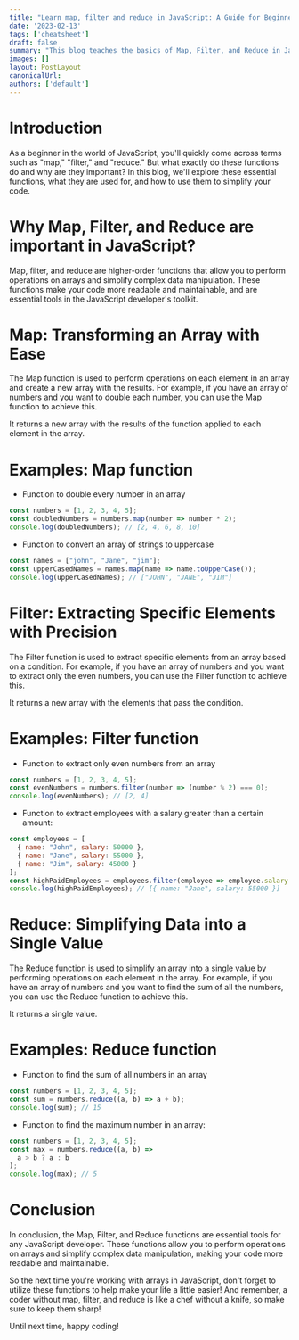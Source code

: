 ```yaml
---
title: "Learn map, filter and reduce in JavaScript: A Guide for Beginners"
date: '2023-02-13'
tags: ['cheatsheet']
draft: false
summary: "This blog teaches the basics of Map, Filter, and Reduce in JavaScript. These functions allow you to work with arrays in a simple and efficient way, making your code more readable and manageable. With clear explanations and examples, you'll learn why Map, Filter, and Reduce are must-have tools for any JavaScript developer."
images: []
layout: PostLayout
canonicalUrl:
authors: ['default']
---
```


# Introduction
As a beginner in the world of JavaScript, you'll quickly come across terms such as "map," "filter," and "reduce." But what exactly do these functions do and why are they important? In this blog, we'll explore these essential functions, what they are used for, and how to use them to simplify your code.

# Why Map, Filter, and Reduce are important in JavaScript?
Map, filter, and reduce are higher-order functions that allow you to perform operations on arrays and simplify complex data manipulation. These functions make your code more readable and maintainable, and are essential tools in the JavaScript developer's toolkit.


# Map: Transforming an Array with Ease
The Map function is used to perform operations on each element in an array and create a new array with the results. For example, if you have an array of numbers and you want to double each number, you can use the Map function to achieve this.

It returns a new array with the results of the function applied to each element in the array.

# Examples: Map function

* Function to double every number in an array

```javascript
const numbers = [1, 2, 3, 4, 5];
const doubledNumbers = numbers.map(number => number * 2);
console.log(doubledNumbers); // [2, 4, 6, 8, 10]
```

* Function to convert an array of strings to uppercase

```javascript
const names = ["john", "Jane", "jim"];
const upperCasedNames = names.map(name => name.toUpperCase());
console.log(upperCasedNames); // ["JOHN", "JANE", "JIM"]
```

# Filter: Extracting Specific Elements with Precision
The Filter function is used to extract specific elements from an array based on a condition. For example, if you have an array of numbers and you want to extract only the even numbers, you can use the Filter function to achieve this.

It returns a new array with the elements that pass the condition.

# Examples: Filter function

* Function to extract only even numbers from an array

```javascript
const numbers = [1, 2, 3, 4, 5];
const evenNumbers = numbers.filter(number => (number % 2) === 0);
console.log(evenNumbers); // [2, 4]
```

* Function to extract employees with a salary greater than a certain amount:

```javascript
const employees = [
  { name: "John", salary: 50000 },
  { name: "Jane", salary: 55000 },
  { name: "Jim", salary: 45000 }
];
const highPaidEmployees = employees.filter(employee => employee.salary > 50000);
console.log(highPaidEmployees); // [{ name: "Jane", salary: 55000 }]
```

# Reduce: Simplifying Data into a Single Value
The Reduce function is used to simplify an array into a single value by performing operations on each element in the array. For example, if you have an array of numbers and you want to find the sum of all the numbers, you can use the Reduce function to achieve this.

It returns a single value.

# Examples: Reduce function

* Function to find the sum of all numbers in an array

```javascript
const numbers = [1, 2, 3, 4, 5];
const sum = numbers.reduce((a, b) => a + b);
console.log(sum); // 15
```

* Function to find the maximum number in an array:

```javascript
const numbers = [1, 2, 3, 4, 5];
const max = numbers.reduce((a, b) =>
  a > b ? a : b
);
console.log(max); // 5
```

# Conclusion
In conclusion, the Map, Filter, and Reduce functions are essential tools for any JavaScript developer. These functions allow you to perform operations on arrays and simplify complex data manipulation, making your code more readable and maintainable.

So the next time you're working with arrays in JavaScript, don't forget to utilize these functions to help make your life a little easier! And remember, a coder without map, filter, and reduce is like a chef without a knife, so make sure to keep them sharp!

Until next time, happy coding!